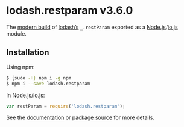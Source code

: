 # lodash.restparam v3.6.0

The [modern build](https://github.com/lodash/lodash/wiki/Build-Differences) of [lodash’s](https://lodash.com/) `_.restParam` exported as a [Node.js](http://nodejs.org/)/[io.js](https://iojs.org/) module.

## Installation

Using npm:

```bash
$ {sudo -H} npm i -g npm
$ npm i --save lodash.restparam
```

In Node.js/io.js:

```js
var restParam = require('lodash.restparam');
```

See the [documentation](https://lodash.com/docs#restParam) or [package source](https://github.com/lodash/lodash/blob/3.6.0-npm-packages/lodash.restparam) for more details.
